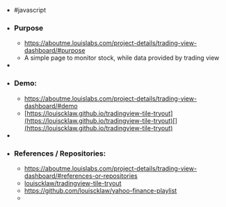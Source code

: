- #javascript
- ### Purpose
	- https://aboutme.louislabs.com/project-details/trading-view-dashboard/#purpose
	- A simple page to monitor stock, while data provided by trading view
-
- ### Demo:
	- https://aboutme.louislabs.com/project-details/trading-view-dashboard/#demo
	- [https://louiscklaw.github.io/tradingview-tile-tryout](https://louiscklaw.github.io/tradingview-tile-tryout)[](https://louiscklaw.github.io/tradingview-tile-tryout)
-
- ### References / Repositories:
	- https://aboutme.louislabs.com/project-details/trading-view-dashboard/#references-or-repositories
	- [louiscklaw/tradingview-tile-tryout](https://www.github.com/louiscklaw/tradingview-tile-tryout)
	- https://github.com/louiscklaw/yahoo-finance-playlist
	-